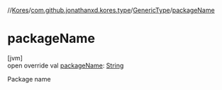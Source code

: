 //[Kores](../../../index.md)/[com.github.jonathanxd.kores.type](../index.md)/[GenericType](index.md)/[packageName](package-name.md)

# packageName

[jvm]\
open override val [packageName](package-name.md): [String](https://kotlinlang.org/api/latest/jvm/stdlib/kotlin/-string/index.html)

Package name

